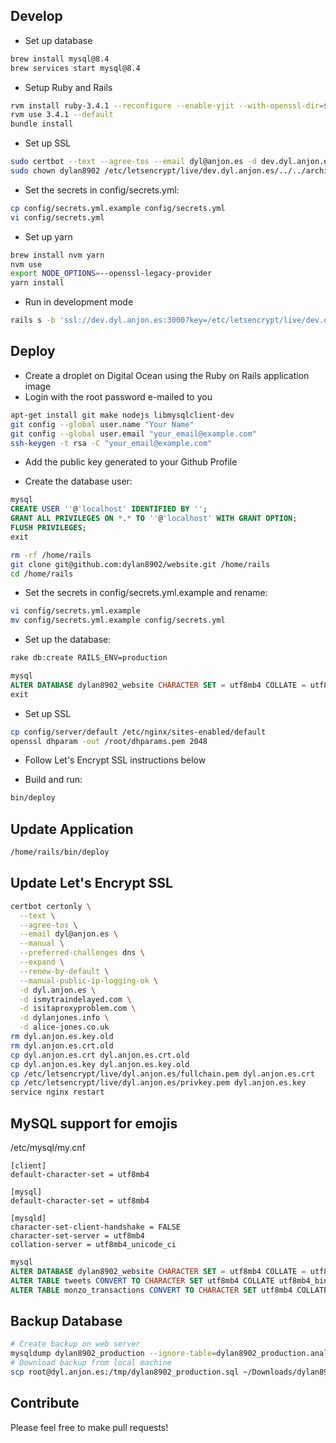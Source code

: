 ## Develop

- Set up database
``` bash
brew install mysql@8.4
brew services start mysql@8.4
```

- Setup Ruby and Rails

``` bash
rvm install ruby-3.4.1 --reconfigure --enable-yjit --with-openssl-dir=$(brew --prefix openssl)
rvm use 3.4.1 --default
bundle install
```

- Set up SSL

``` bash
sudo certbot --text --agree-tos --email dyl@anjon.es -d dev.dyl.anjon.es --manual --preferred-challenges dns --expand --renew-by-default --manual-public-ip-logging-ok certonly
sudo chown dylan8902 /etc/letsencrypt/live/dev.dyl.anjon.es/../../archive/dev.dyl.anjon.es/*
```

- Set the secrets in config/secrets.yml:

``` bash
cp config/secrets.yml.example config/secrets.yml
vi config/secrets.yml
```

- Set up yarn

``` bash
brew install nvm yarn
nvm use
export NODE_OPTIONS=--openssl-legacy-provider
yarn install
```

- Run in development mode
``` bash
rails s -b 'ssl://dev.dyl.anjon.es:3000?key=/etc/letsencrypt/live/dev.dyl.anjon.es/privkey.pem&cert=/etc/letsencrypt/live/dev.dyl.anjon.es/fullchain.pem'
```

## Deploy

- Create a droplet on Digital Ocean using the Ruby on Rails application image
- Login with the root password e-mailed to you

``` bash
apt-get install git make nodejs libmysqlclient-dev
git config --global user.name "Your Name"
git config --global user.email "your_email@example.com"
ssh-keygen -t rsa -C "your_email@example.com"
```

- Add the public key generated to your Github Profile

- Create the database user:

``` sql
mysql
CREATE USER ''@'localhost' IDENTIFIED BY '';
GRANT ALL PRIVILEGES ON *.* TO ''@'localhost' WITH GRANT OPTION;
FLUSH PRIVILEGES;
exit
```

``` bash
rm -rf /home/rails
git clone git@github.com:dylan8902/website.git /home/rails
cd /home/rails
```

- Set the secrets in config/secrets.yml.example and rename:

``` bash
vi config/secrets.yml.example
mv config/secrets.yml.example config/secrets.yml
```

- Set up the database:

``` bash
rake db:create RAILS_ENV=production
```

``` sql
mysql
ALTER DATABASE dylan8902_website CHARACTER SET = utf8mb4 COLLATE = utf8mb4_general_ci;
exit
```

- Set up SSL

``` bash
cp config/server/default /etc/nginx/sites-enabled/default
openssl dhparam -out /root/dhparams.pem 2048
```

- Follow Let's Encrypt SSL instructions below

- Build and run:

``` bash
bin/deploy
```

## Update Application

``` bash
/home/rails/bin/deploy
```


## Update Let's Encrypt SSL

``` bash
certbot certonly \
  --text \
  --agree-tos \
  --email dyl@anjon.es \
  --manual \
  --preferred-challenges dns \
  --expand \
  --renew-by-default \
  --manual-public-ip-logging-ok \
  -d dyl.anjon.es \
  -d ismytraindelayed.com \
  -d isitaproxyproblem.com \
  -d dylanjones.info \
  -d alice-jones.co.uk
rm dyl.anjon.es.key.old
rm dyl.anjon.es.crt.old
cp dyl.anjon.es.crt dyl.anjon.es.crt.old
cp dyl.anjon.es.key dyl.anjon.es.key.old
cp /etc/letsencrypt/live/dyl.anjon.es/fullchain.pem dyl.anjon.es.crt
cp /etc/letsencrypt/live/dyl.anjon.es/privkey.pem dyl.anjon.es.key
service nginx restart
```


## MySQL support for emojis

/etc/mysql/my.cnf
```
[client]
default-character-set = utf8mb4

[mysql]
default-character-set = utf8mb4

[mysqld]
character-set-client-handshake = FALSE
character-set-server = utf8mb4
collation-server = utf8mb4_unicode_ci
```

``` sql
mysql
ALTER DATABASE dylan8902_website CHARACTER SET = utf8mb4 COLLATE = utf8mb4_general_ci;
ALTER TABLE tweets CONVERT TO CHARACTER SET utf8mb4 COLLATE utf8mb4_bin;
ALTER TABLE monzo_transactions CONVERT TO CHARACTER SET utf8mb4 COLLATE utf8mb4_bin;
```


## Backup Database
``` bash
# Create backup on web server
mysqldump dylan8902_production --ignore-table=dylan8902_production.analytics > /tmp/dylan8902_production.sql
# Download backup from local machine
scp root@dyl.anjon.es:/tmp/dylan8902_production.sql ~/Downloads/dylan8902_production.sql
```


## Contribute

Please feel free to make pull requests!
